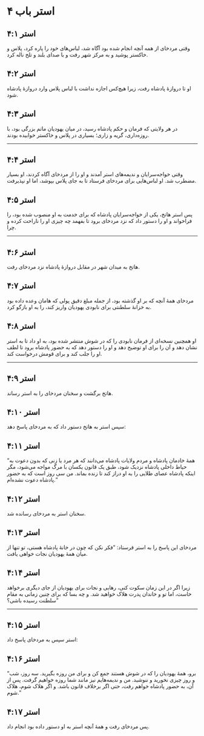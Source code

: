 # استر باب ۴

## استر ۴:۱

وقتی مردخای از همه آنچه انجام شده بود آگاه شد، لباس‌های خود را پاره کرد، پلاس و خاکستر پوشید و به مرکز شهر رفت و با صدای بلند و تلخ ناله کرد.

## استر ۴:۲

او تا دروازهٔ پادشاه رفت، زیرا هیچ‌کس اجازه نداشت با لباس پلاس وارد دروازهٔ پادشاه شود.

## استر ۴:۳

در هر ولایتی که فرمان و حکم پادشاه رسید، در میان یهودیان ماتم بزرگی بود، با روزه‌داری، گریه و زاری؛ بسیاری در پلاس و خاکستر خوابیده بودند.

---

## استر ۴:۴

وقتی خواجه‌سرایان و ندیمه‌های استر آمدند و او را از مردخای آگاه کردند، او بسیار مضطرب شد. او لباس‌هایی برای مردخای فرستاد تا به جای پلاس بپوشد، اما او نپذیرفت.

## استر ۴:۵

پس استر هاتخ، یکی از خواجه‌سرایان پادشاه که برای خدمت به او منصوب شده بود، را فراخواند و او را دستور داد که نزد مردخای برود تا بفهمد چه چیزی او را ناراحت کرده و چرا.

---

## استر ۴:۶

هاتخ به میدان شهر در مقابل دروازهٔ پادشاه نزد مردخای رفت.

## استر ۴:۷

مردخای همهٔ آنچه که بر او گذشته بود، از جمله مبلغ دقیق پولی که هامان وعده داده بود به خزانهٔ سلطنتی برای نابودی یهودیان واریز کند، را به او بازگو کرد.

## استر ۴:۸

او همچنین نسخه‌ای از فرمان نابودی را که در شوش منتشر شده بود، به او داد تا به استر نشان دهد و آن را برای او توضیح دهد و او را دستور دهد که به حضور پادشاه برود تا لطف او را جلب کند و برای قومش درخواست کند.

---

## استر ۴:۹

هاتخ برگشت و سخنان مردخای را به استر رساند.

## استر ۴:۱۰

سپس استر به هاتخ دستور داد که به مردخای پاسخ دهد:

## استر ۴:۱۱

“همهٔ خادمان پادشاه و مردم ولایات پادشاه می‌دانند که هر مرد یا زنی که بدون دعوت به حیاط داخلی پادشاه نزدیک شود، طبق یک قانون یکسان با مرگ مواجه می‌شود، مگر اینکه پادشاه عصای طلایی را به او دراز کند تا زنده بماند. من سی روز است که به حضور پادشاه دعوت نشده‌ام.”

## استر ۴:۱۲

سخنان استر به مردخای رسانده شد.

## استر ۴:۱۳

مردخای این پاسخ را به استر فرستاد: “فکر نکن که چون در خانهٔ پادشاه هستی، تو تنها از میان همهٔ یهودیان نجات خواهی یافت.

## استر ۴:۱۴

زیرا اگر در این زمان سکوت کنی، رهایی و نجات برای یهودیان از جای دیگری برخواهد خاست، اما تو و خاندان پدرت هلاک خواهید شد. و چه بسا که برای چنین زمانی به مقام سلطنت رسیده باشی؟”

---

## استر ۴:۱۵

استر سپس به مردخای پاسخ داد:

## استر ۴:۱۶

“برو، همهٔ یهودیان را که در شوش هستند جمع کن و برای من روزه بگیرید. سه روز، شب و روز چیزی نخورید و ننوشید. من و ندیمه‌هایم نیز مانند شما روزه خواهیم گرفت. پس از آن، به حضور پادشاه خواهم رفت، حتی اگر برخلاف قانون باشد. و اگر هلاک شوم، هلاک شوم.”

## استر ۴:۱۷

پس مردخای رفت و همهٔ آنچه استر به او دستور داده بود انجام داد.
